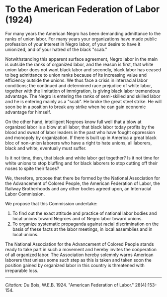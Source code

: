 # To the American Federation of Labor (1924)

For many years the American Negro has been demanding admittance to the ranks of union labor. For many years your organizations have made public profession of your interest in Negro labor, of your desire to have it unionized, and of your hatred of the black "scab."

Notwithstanding this apparent surface agreement, Negro labor in the main is outside the ranks of organized labor, and the reason is first, that white union labor does not want black labor and secondly, black labor has ceased to beg admittance to union ranks because of its increasing value and efficiency outside the unions. We thus face a crisis in interracial labor conditions; the continued and determined race prejudice of white labor, together with the limitation of immigration, is giving black labor tremendous advantage. The Negro is entering the ranks of semi-skilled and skilled labor and he is entering mainly as a "scab". He broke the great steel strike. He will soon be in a position to break any strike when he can gain economic advantage for himself.

On the other hand, intelligent Negroes know full well that a blow at organized labor is a blow at all labor; that black labor today profits by the blood and sweat of labor leaders in the past who have fought oppression and monopoly by organization. If there is built up in America a great black bloc of non-union laborers who have a right to hate unions, all laborers, black and white, eventually must suffer.

Is it not time, then, that black and white labor get together? Is it not time for white unions to stop bluffing and for black laborers to stop cutting off their noses to spite their faces?

We, therefore, propose that there be formed by the National Association for the Advancement of Colored People, the American Federation of Labor, the Railway Brotherhoods and any other bodies agreed upon, an Interracial Labor Commission.

We propose that this Commission undertake:

1. To find out the exact attitude and practice of national labor bodies and local unions toward Negroes and of Negro labor toward unions.
2. To organize systematic propaganda against racial discrimination on the basis of these facts at the labor meetings, in local assemblies and in local unions.

The National Association for the Advancement of Colored People stands ready to take part in such a movement and hereby invites the coöperation of all organized labor. The Association hereby solemnly warns American laborers that unless some such step as this is taken and taken soon the position gained by organized labor in this country is threatened with irreparable loss.



_________________
*Citation:* Du Bois, W.E.B. 1924. "American Federation of Labor." 28(4):153-154.
